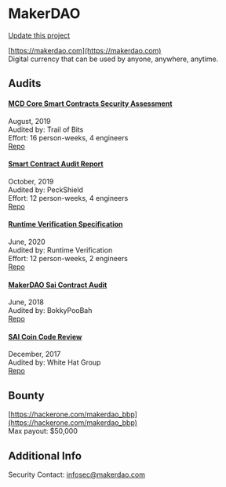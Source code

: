 
# MakerDAO

[Update this project](https://github.com/ConsenSys/blockchainSecurityDB/edit/master/projects/makerdao.json)
  
[https://makerdao.com](https://makerdao.com)<br>
Digital currency that can be used by anyone, anywhere, anytime.


## Audits



#### [MCD Core Smart Contracts Security Assessment](https://github.com/makerdao/mcd-security/blob/master/Audit%20Reports/TOB_MakerDAO_Final_Report.pdf)

August, 2019<br>
Audited by: Trail of Bits<br>Effort: 16 person-weeks, 4 engineers<br>
[Repo](https://github.com/makerdao/dss)<br>
      


#### [Smart Contract Audit Report](https://github.com/makerdao/mcd-security/blob/master/Audit%20Reports/PeckShield_Final_Audit_Report.pdf)

October, 2019<br>
Audited by: PeckShield<br>Effort: 12 person-weeks, 4 engineers<br>
[Repo](https://github.com/makerdao/dss)<br>
      


#### [Runtime Verification Specification](https://github.com/makerdao/mkr-mcd-spec)

June, 2020<br>
Audited by: Runtime Verification<br>Effort: 12 person-weeks, 2 engineers<br>
[Repo](https://github.com/makerdao/dss)<br>
      


#### [MakerDAO Sai Contract Audit](https://github.com/bokkypoobah/MakerDAOSaiContractAudit/tree/master/audit)

June, 2018<br>
Audited by: BokkyPooBah<br>
[Repo](https://github.com/makerdao/sai)<br>
      


#### [SAI Coin Code Review](https://makerdao.com/saiCodeReview/SAI%20Coin%20Code%20Review_v1_3.pdf)

December, 2017<br>
Audited by: White Hat Group<br>
[Repo](https://github.com/makerdao/sai)<br>
      

  

## Bounty

[https://hackerone.com/makerdao_bbp](https://hackerone.com/makerdao_bbp)<br>
Max payout: $50,000


## Additional Info

Security Contact: infosec@makerdao.com

